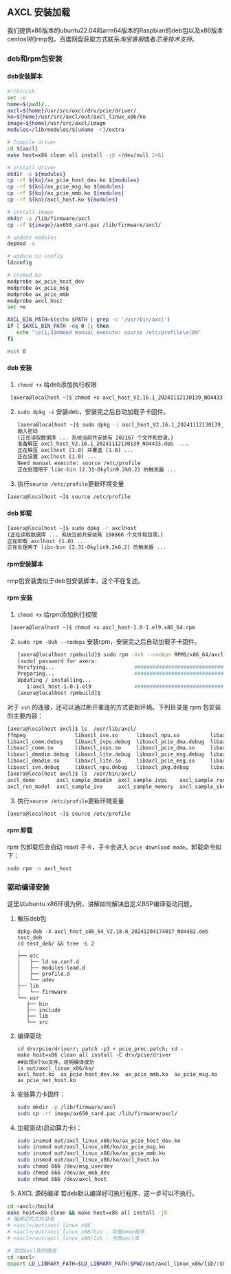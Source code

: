 
## AXCL 安装加载

我们提供x86版本的ubuntu22.04和arm64版本的Raspbian的deb包以及x86版本centos9的rmp包。百度网盘获取方式联系*淘宝客服*或者*芯茧技术支持*。


### deb和rpm包安装

#### deb安装脚本

   ``` bash
   #!/bin/sh
   set -e
   home=$(pwd)/..
   axcl=${home}/usr/src/axcl/drv/pcie/driver/
   ko=${home}/usr/src/axcl/out/axcl_linux_x86/ko
   image=${home}/usr/src/axcl/image
   modules=/lib/modules/$(uname -r)/extra

   # Compile driver
   cd ${axcl}
   make host=x86 clean all install -j8 >/dev/null 2>&1

   # install driver
   mkdir -p ${modules}
   cp -rf ${ko}/ax_pcie_host_dev.ko ${modules}
   cp -rf ${ko}/ax_pcie_msg.ko ${modules}
   cp -rf ${ko}/ax_pcie_mmb.ko ${modules}
   cp -rf ${ko}/axcl_host.ko ${modules}

   # install image
   mkdir -p /lib/firmware/axcl
   cp -rf ${image}/ax650_card.pac /lib/firmware/axcl/

   # update modules
   depmod -a

   # update so config
   ldconfig

   # insmod ko
   modprobe ax_pcie_host_dev
   modprobe ax_pcie_msg
   modprobe ax_pcie_mmb
   modprobe axcl_host
   set +e

   AXCL_BIN_PATH=$(echo $PATH | grep -c '/usr/bin/axcl')
   if [ $AXCL_BIN_PATH -eq 0 ]; then
      echo "\e[1;31mNeed manual execute: source /etc/profile\e[0m"
   fi

   exit 0
   ```

#### deb 安装

1.  `chmod +x` 给deb添加执行权限

   ```bash
    [axera@localhost ~]$ chmod +x axcl_host_V2.16.1_20241112130139_NO4433.deb
   ```

2. `sudo dpkg -i`  安装deb，安装完之后自动加载子卡固件。

   ```bash
   [axera@localhost ~]$ sudo dpkg -i axcl_host_V2.16.1_20241112130139_NO4433.deb
   输入密码          
   (正在读取数据库 ... 系统当前共安装有 202167 个文件和目录。)
   准备解压 axcl_host_V2.16.1_20241112130139_NO4433.deb  ...
   正在解压 axclhost (1.0) 并覆盖 (1.0) ...
   正在设置 axclhost (1.0) ...
   Need manual execute: source /etc/profile
   正在处理用于 libc-bin (2.31-0kylin9.2k0.2) 的触发器 ...
   ```

3.  执行`source /etc/profile`更新环境变量

   ```bash
   [axera@localhost ~]$ source /etc/profile
   ```

#### deb 卸载

```bash
[axera@localhost ~]$ sudo dpkg -r axclhost
(正在读取数据库 ... 系统当前共安装有 198866 个文件和目录。)
正在卸载 axclhost (1.0) ...
正在处理用于 libc-bin (2.31-0kylin9.2k0.2) 的触发器 ...
```

#### rpm安装脚本

   rmp包安装类似于deb包安装脚本，这个不在复述。

#### rpm 安装

1.  `chmod +x` 给rpm添加执行权限

   ```bash
    [axera@localhost ~]$ chmod +x axcl_host-1.0-1.el9.x86_64.rpm
   ```

2. `sudo rpm -Uvh --nodeps`  安装rpm，安装完之后自动加载子卡固件。

   ```bash
   [axera@localhost rpmbuild]$ sudo rpm -Uvh --nodeps RPMS/x86_64/axcl_host-1.0-1.el9.x86_64.rpm
   [sudo] password for axera:
   Verifying...                          ################################# [100%]
   Preparing...                          ################################# [100%]
   Updating / installing...
      1:axcl_host-1.0-1.el9              ################################# [100%]
   [axera@localhost rpmbuild]$
   ```

对于 `ssh` 的连接，还可以通过断开重连的方式更新环境。下列目录是 rpm 包安装的主要内容：

   ```bash
   [axera@localhost axcl]$ ls  /usr/lib/axcl/
   ffmpeg                libaxcl_ive.so      libaxcl_npu.so          libaxcl_pkg.so     libaxcl_skel.debug   libaxcl_vdec.debug  libspdlog.so.1.14.1
   libaxcl_comm.debug    libaxcl_ivps.debug  libaxcl_pcie_dma.debug  libaxcl_ppl.debug  libaxcl_skel.so      libaxcl_vdec.so
   libaxcl_comm.so       libaxcl_ivps.so     libaxcl_pcie_dma.so     libaxcl_ppl.so     libaxcl_sys.debug    libaxcl_venc.debug
   libaxcl_dmadim.debug  libaxcl_lite.debug  libaxcl_pcie_msg.debug  libaxcl_proto.a    libaxcl_sys.so       libaxcl_venc.so
   libaxcl_dmadim.so     libaxcl_lite.so     libaxcl_pcie_msg.so     libaxcl_rt.debug   libaxcl_token.debug  libspdlog.so
   libaxcl_ive.debug     libaxcl_npu.debug   libaxcl_pkg.debug       libaxcl_rt.so      libaxcl_token.so     libspdlog.so.1.14
   [axera@localhost axcl]$ ls  /usr/bin/axcl/
   axcl_demo       axcl_sample_dmadim  axcl_sample_ivps    axcl_sample_runtime  axcl_sample_sys        axcl_sample_vdec  axcl_smi  launch_transcode.sh
   axcl_run_model  axcl_sample_ive     axcl_sample_memory  axcl_sample_skel     axcl_sample_transcode  axcl_sample_venc  data      ut
   ```

3.  执行`source /etc/profile`更新环境变量

   ```bash
   [axera@localhost ~]$ source /etc/profile
   ```

#### rpm 卸载

rpm 包卸载后会自动 reset 子卡，子卡会进入 `pcie download mode`。卸载命令如下：

   ```bash
   sudo rpm -e axcl_host
   ```


### 驱动编译安装

这里以ubuntu x86环境为例，讲解如何解决自定义BSP编译驱动问题。

1. 解压deb包

   ``` shell
   dpkg-deb -X axcl_host_x86_64_V2.18.0_20241204174017_NO4482.deb test_deb
   cd test_deb/ && tree -L 2
   .
   ├── etc
   │   ├── ld.so.conf.d
   │   ├── modules-load.d
   │   ├── profile.d
   │   └── udev
   ├── lib
   │   └── firmware
   └── usr
      ├── bin
      ├── include
      ├── lib
      └── src
   ```

2. 编译驱动

   ``` shell
   cd drv/pcie/driver/; patch -p3 < pcie_proc.patch; cd -
   make host=x86 clean all install -C drv/pcie/driver
   ##出现4个ko文件，说明编译成功
   ls out/axcl_linux_x86/ko/
   axcl_host.ko  ax_pcie_host_dev.ko  ax_pcie_mmb.ko  ax_pcie_msg.ko  ax_pcie_net_host.ko
   ```

3. 安装算力卡固件：

   ```bash
   sudo mkdir -p /lib/firmware/axcl
   sudo cp -rf image/ax650_card.pac /lib/firmware/axcl/
   ```

4. 加载驱动(启动算力卡)：

   ```bash
   sudo insmod out/axcl_linux_x86/ko/ax_pcie_host_dev.ko
   sudo insmod out/axcl_linux_x86/ko/ax_pcie_msg.ko
   sudo insmod out/axcl_linux_x86/ko/ax_pcie_mmb.ko
   sudo insmod out/axcl_linux_x86/ko/axcl_host.ko
   sudo chmod 666 /dev/msg_userdev
   sudo chmod 666 /dev/ax_mmb_dev
   sudo chmod 666 /dev/axcl_host
   ```

5.  AXCL 源码编译
   若deb默认编译好可执行程序，这一步可以不执行。

   ```bash
   cd <axcl>/build
   make host=x86 clean && make host=x86 all install -j8
   # 编译后的文件目录 
   # <axcl>/out/axcl_linux_x86
   # <axcl>/out/axcl_linux_x86/bin : 存放demo程序
   # <axcl>/out/axcl_linux_x86/lib : 存放axcl库

   # 添加axcl库的路径
   cd <axcl>
   export LD_LIBRARY_PATH=$LD_LIBRARY_PATH:$PWD/out/axcl_linux_x86/lib/:$PWD/out/axcl_linux_x86/lib/ffmpeg/
   ```